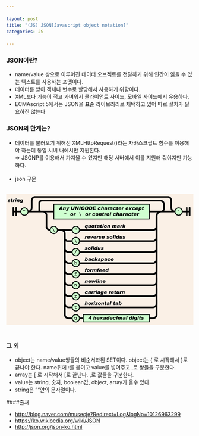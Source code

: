 ```yaml
---

layout: post
title: "(JS) JSON[Javascript object notation]"
categories: JS

---
```


### JSON이란?

* name/value 쌍으로 이루어진 데이터 오브젝트를 전달하기 위해 인간이 읽을 수 있는 텍스트를 사용하는 포맷이다.
* 데이터를 받아 객체나 변수로 할당해서 사용하기 위함이다.
* XML보다 기능이 적고 가벼워서 클라이언트 사이드, 모바일 사이드에서 유용하다.
* ECMAscript 5에서는 JSON을 표준 라이브러리로 채택하고 있어 따로 설치가 필요하진 않는다

### JSON의 한계는?
* 데이터를 불러오기 위해선 XMLHttpRequest()라는 자바스크립트 함수를 이용해야 하는데 동일 서버 내에서만 지원한다.<br/>⇒ JSONP를 이용해서 가져올 수 있지만 해당 서버에서 이를 지원해 줘야지만 가능하다.<br/><br/>
* json 구문<br/><br/>
<img src = '/post_img/201702/02/json.png'/>
<br/><br/>

### 그 외
* object는 name/value쌍들의 비순서화된 SET이다. object는 { 로 시작해서 }로 끝나야 한다. name뒤에 :를 붙이고 value를 넣어주고 ,로 쌍들을 구분한다.
* array는 [ 로 시작해서 [로 끝난다. ,로 값들을 구분한다.
* value는 string, 숫자, boolean값, object, array가 올수 있다.
* string은 ”“안의 문자열이다.

####출처
* http://blog.naver.com/musecje?Redirect=Log&logNo=10126963299
* https://ko.wikipedia.org/wiki/JSON
* http://json.org/json-ko.html

<br/><br/>
